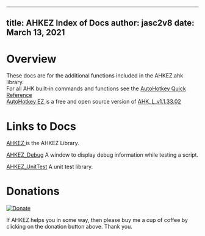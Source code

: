 
<!-- reminder: replace = "" with = \"\" -->

---
title: AHKEZ Index of Docs
author: jasc2v8
date: March 13, 2021
---

# Overview

These docs are for the additional functions included in the AHKEZ.ahk library.  
For all AHK built-in commands and functions see the [AutoHotkey Quick Reference](https://www.autohotkey.com/docs/AutoHotkey.htm)  
[AutoHotkey EZ ](https://github.com/jasc2v8/AHKEZ) is a free and open source version of [AHK_L_v1.1.33.02](https://github.com/AutoHotkey/AutoHotkey) 

# Links to Docs

[AHKEZ ](https://jasc2v8.github.io/AHKEZ/Docs/Doc_Ahkez/) is the AHKEZ Library.

[AHKEZ_Debug](https://jasc2v8.github.io/AHKEZ/Docs/Doc_Debug/) A window to display debug information while testing a script.

[AHKEZ_UnitTest](https://jasc2v8.github.io/AHKEZ/Docs/Doc_UnitTest/) A unit test library.

# Donations

[![Donate](https://img.shields.io/badge/Buy_me_a_cup_of_Coffee-PayPal-red.svg)](https://www.paypal.me/JimDreherHome)

If AHKEZ helps you in some way, then please buy me a cup of coffee by clicking on the donation button above. Thank you.
